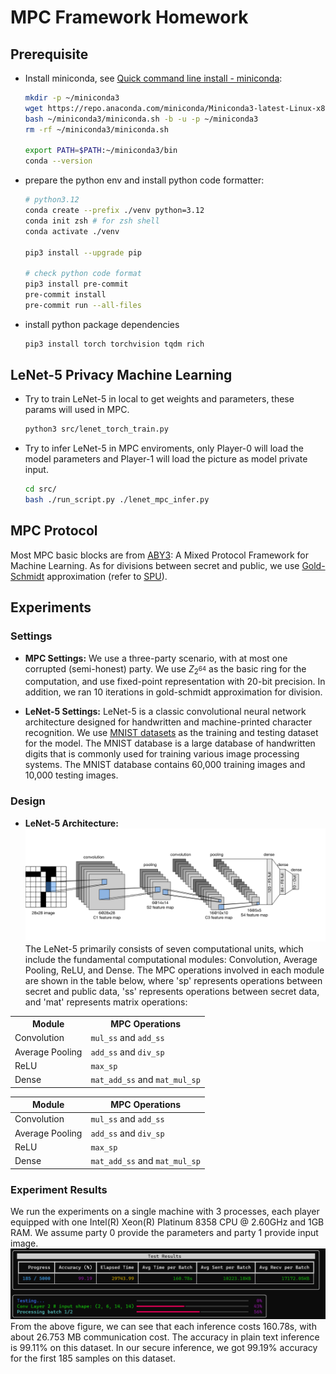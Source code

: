 # MPC Framework Homework

## Prerequisite

- Install miniconda, see [Quick command line install - miniconda](https://docs.anaconda.com/free/miniconda/#quick-command-line-install):

  ```bash
  mkdir -p ~/miniconda3
  wget https://repo.anaconda.com/miniconda/Miniconda3-latest-Linux-x86_64.sh -O ~/miniconda3/miniconda.sh
  bash ~/miniconda3/miniconda.sh -b -u -p ~/miniconda3
  rm -rf ~/miniconda3/miniconda.sh

  export PATH=$PATH:~/miniconda3/bin
  conda --version
  ```

- prepare the python env and install python code formatter:

  ```bash
  # python3.12
  conda create --prefix ./venv python=3.12
  conda init zsh # for zsh shell
  conda activate ./venv

  pip3 install --upgrade pip
  
  # check python code format
  pip3 install pre-commit
  pre-commit install
  pre-commit run --all-files
  ```

- install python package dependencies

  ```bash
  pip3 install torch torchvision tqdm rich
  ```

## LeNet-5 Privacy Machine Learning

- Try to train LeNet-5 in local to get weights and parameters, these params will used in MPC.

  ```bash
  python3 src/lenet_torch_train.py
  ```

- Try to infer LeNet-5 in MPC enviroments, only Player-0 will load the model parameters and Player-1 will load the picture as model private input.

  ```bash
  cd src/
  bash ./run_script.py ./lenet_mpc_infer.py
  ```

## MPC Protocol

Most MPC basic blocks are from [ABY3](https://eprint.iacr.org/2018/403.pdf): A Mixed Protocol Framework for Machine Learning. As for divisions between secret and public, we use [Gold-Schmidt](https://en.wikipedia.org/wiki/Goldschmidt_division) approximation (refer to [SPU](https://github.com/secretflow/spu)).

## Experiments

### Settings

- **MPC Settings:** 
  We use a three-party scenario, with at most one corrupted (semi-honest) party. We use $Z_{2^{64}}$ as the basic ring for the computation, and use fixed-point representation with 20-bit precision. In addition, we ran 10 iterations in gold-schmidt approximation for division.

- **LeNet-5 Settings:** 
  LeNet-5 is a classic convolutional neural network architecture designed for handwritten and machine-printed character recognition. We use [MNIST datasets](https://en.wikipedia.org/wiki/MNIST_database) as the training and testing dataset for the model. The MNIST database is a large database of handwritten digits that is commonly used for training various image processing systems. The MNIST database contains 60,000 training images and 10,000 testing images.
### Design
- **LeNet-5 Architecture:** 
  ![Image 1](imgs/lenet.svg)
  The LeNet-5 primarily consists of seven computational units, which include the fundamental computational modules: Convolution, Average Pooling, ReLU, and Dense. The MPC operations involved in each module are shown in the table below, where 'sp' represents operations between secret and public data, 'ss' represents operations between secret data, and 'mat' represents matrix operations:

<table style="margin-left: auto; margin-right: auto;">
  <tr>
    <th>Module</th>
    <th>MPC Operations</th>
  </tr>
  <tr>
    <td>Convolution</td>
    <td><code>mul_ss</code> and <code>add_ss</code></td>
  </tr>
  <tr>
    <td>Average Pooling</td>
    <td><code>add_ss</code> and <code>div_sp</code></td>
  </tr>
  <tr>
    <td>ReLU</td>
    <td><code>max_sp</code></td>
  </tr>
  <tr>
    <td>Dense</td>
    <td><code>mat_add_ss</code> and <code>mat_mul_sp</code></td>
  </tr>
</table>




| Module          | MPC Operations         |
|-----------------|------------------------|
| Convolution     | `mul_ss` and `add_ss`  |
| Average Pooling | `add_ss` and `div_sp`  |
| ReLU            | `max_sp`               |
| Dense           | `mat_add_ss` and `mat_mul_sp` |

### Experiment Results 
We run the experiments on a single machine with 3 processes, each player equipped with one Intel(R) Xeon(R) Platinum 8358 CPU @ 2.60GHz and 1GB RAM. We assume party 0 provide the parameters and party 1 provide input image.
![Image 1](imgs/image.png)
From the above figure, we can see that each inference costs 160.78s, with about 26.753 MB communication cost. The accuracy in plain text inference is 99.11% on this dataset. In our secure inference, we got 99.19% accuracy for the first 185 samples on this dataset. 
